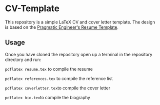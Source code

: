 # CV-Template

This repository is a simple LaTeX CV and cover letter template. The design is based on the [Pragmatic Engineer's Resume Template](https://blog.pragmaticengineer.com/the-pragmatic-engineers-resume-template/).

## Usage

Once you have cloned the repository open up a terminal in the repository directory and run:

`pdflatex resume.tex` to compile the resume

`pdflatex references.tex` to compile the reference list

`pdflatex coverletter.tex`to compile the cover letter

`pdflatex bio.tex`to compile the biography
